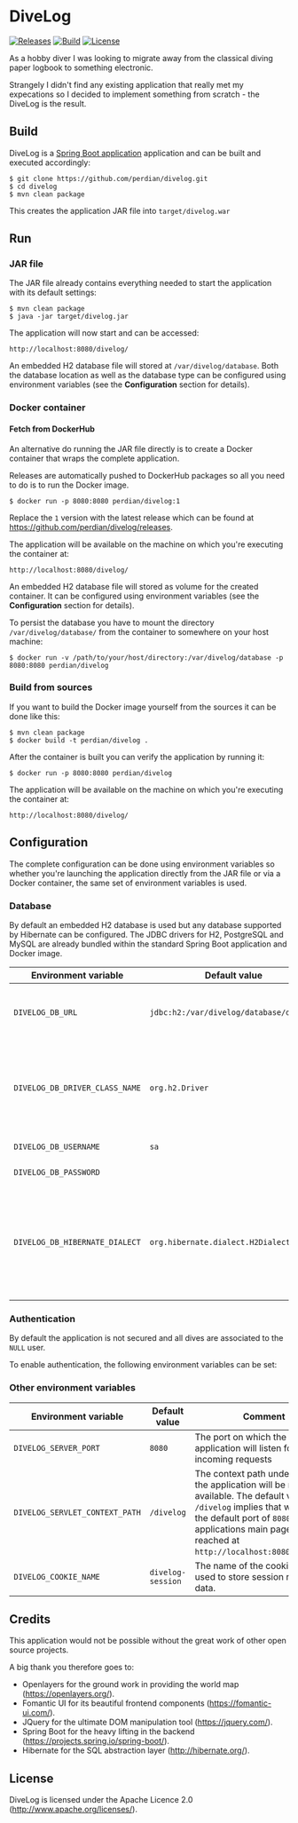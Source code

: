 # DiveLog

[![Releases](https://img.shields.io/github/v/release/perdian/divelog)](https://github.com/perdian/divelog/releases)
[![Build](https://img.shields.io/circleci/build/github/perdian/divelog/master)](https://circleci.com/gh/perdian/divelog)
[![License](http://img.shields.io/:license-apache-blue.svg)](https://www.apache.org/licenses/LICENSE-2.0)

As a hobby diver I was looking to migrate away from the classical diving paper logbook to something electronic.

Strangely I didn't find any existing application that really met my expecations so I decided to implement something from scratch - the DiveLog is the result.

## Build

DiveLog is a [Spring Boot application](https://spring.io/guides/gs/spring-boot/) application and can be built and executed accordingly:

    $ git clone https://github.com/perdian/divelog.git
    $ cd divelog
    $ mvn clean package

This creates the application JAR file into `target/divelog.war`

## Run

### JAR file

The JAR file already contains everything needed to start the application with its default settings:

    $ mvn clean package
    $ java -jar target/divelog.jar

The application will now start and can be accessed:

    http://localhost:8080/divelog/

An embedded H2 database file will stored at `/var/divelog/database`.
Both the database location as well as the database type can be configured using environment variables (see the **Configuration** section for details).

### Docker container

#### Fetch from DockerHub

An alternative do running the JAR file directly is to create a Docker container that wraps the complete application.

Releases are automatically pushed to DockerHub packages so all you need to do is to run the Docker image.

    $ docker run -p 8080:8080 perdian/divelog:1

Replace the `1` version with the latest release which can be found at https://github.com/perdian/divelog/releases.

The application will be available on the machine on which you're executing the container at:

    http://localhost:8080/divelog/

An embedded H2 database file will stored as volume for the created container. It can be configured using environment variables (see the **Configuration** section for details).

To persist the database you have to mount the directory `/var/divelog/database/` from the container to somewhere on your host machine:

    $ docker run -v /path/to/your/host/directory:/var/divelog/database -p 8080:8080 perdian/divelog

### Build from sources

If you want to build the Docker image yourself from the sources it can be done like this:

    $ mvn clean package
    $ docker build -t perdian/divelog .

After the container is built you can verify the application by running it:

    $ docker run -p 8080:8080 perdian/divelog

The application will be available on the machine on which you're executing the container at:

    http://localhost:8080/divelog/

## Configuration

The complete configuration can be done using environment variables so whether you're launching the application directly from the JAR file or via a Docker container, the same set of environment variables is used.

### Database

By default an embedded H2 database is used but any database supported by Hibernate can be configured.
The JDBC drivers for H2, PostgreSQL and MySQL are already bundled within the standard Spring Boot application and Docker image.

| Environment variable | Default value | Comment |
| -------------------- | ------------- | ------- |
| `DIVELOG_DB_URL` | `jdbc:h2:/var/divelog/database/divelog` | The complete JDBC URL of the database |
| `DIVELOG_DB_DRIVER_CLASS_NAME` | `org.h2.Driver` | The JDBC driver class name. The class must be accessible on the classpath. |
| `DIVELOG_DB_USERNAME` | `sa` | The JDBC username |
| `DIVELOG_DB_PASSWORD` | | The JDBC password |
| `DIVELOG_DB_HIBERNATE_DIALECT` | `org.hibernate.dialect.H2Dialect` | The [Hibernate dialect](https://docs.jboss.org/hibernate/orm/current/userguide/html_single/Hibernate_User_Guide.html#database-dialect) class (must correspond to the selected JDBC driver class) |

### Authentication

By default the application is not secured and all dives are associated to the `NULL` user.

To enable authentication, the following environment variables can be set:

### Other environment variables

| Environment variable | Default value | Comment |
| -------------------- | ------------- | ------- |
| `DIVELOG_SERVER_PORT` | `8080` | The port on which the application will listen for incoming requests |
| `DIVELOG_SERVLET_CONTEXT_PATH` | `/divelog` | The context path under which the application will be made available. The default value `/divelog` implies that when using the default port of `8080` the applications main page can be reached at `http://localhost:8080/divelog/`. |
| `DIVELOG_COOKIE_NAME` | `divelog-session` | The name of the cookie that is used to store session related data. |

## Credits

This application would not be possible without the great work of other open source projects.

A big thank you therefore goes to:

* Openlayers for the ground work in providing the world map (<https://openlayers.org/>).
* Fomantic UI for its beautiful frontend components (<https://fomantic-ui.com/>).
* JQuery for the ultimate DOM manipulation tool (<https://jquery.com/>).
* Spring Boot for the heavy lifting in the backend (<https://projects.spring.io/spring-boot/>).
* Hibernate for the SQL abstraction layer (<http://hibernate.org/>).

## License

DiveLog is licensed under the Apache Licence 2.0 (<http://www.apache.org/licenses/>).
